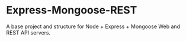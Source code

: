 # Express-Mongoose-REST
A base project and structure for Node + Express + Mongoose Web and REST API servers.
